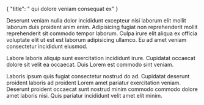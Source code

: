 {
  "title": " qui dolore veniam consequat ex"
}

Deserunt veniam nulla dolor incididunt excepteur nisi laborum elit mollit laborum duis proident anim enim. Adipisicing fugiat non reprehenderit mollit reprehenderit sit commodo tempor laborum. Culpa irure elit aliqua ex officia voluptate elit ut est est laborum adipisicing ullamco. Eu ad amet veniam consectetur incididunt eiusmod.

Labore laboris aliquip sunt exercitation incididunt irure. Cupidatat occaecat dolore sit velit ea occaecat. Duis Lorem est commodo sint veniam.

Laboris ipsum quis fugiat consectetur nostrud do ad. Cupidatat deserunt proident laboris ad proident Lorem amet pariatur exercitation veniam. Deserunt proident occaecat sunt nostrud minim commodo commodo dolore amet laboris nisi. Quis pariatur incididunt velit amet elit minim.